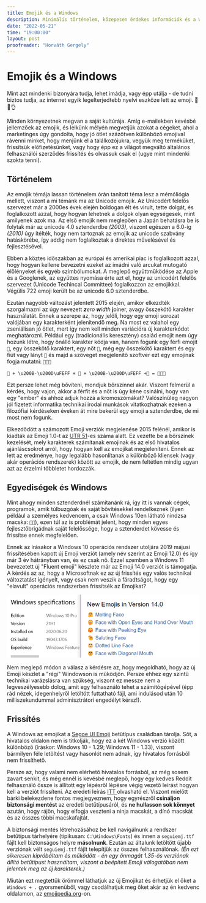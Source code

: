 ```yaml
---
title: Emojik és a Windows
description: Minimális történelem, közepesen érdekes információk és a Windows emoji verziójának frissítése
date: "2022-05-21"
time: "19:00:00"
layout: post
proofreader: "Horváth Gergely"
---
```


# Emojik és a Windows

Mint azt mindenki bizonyára tudja, lehet imádja, vagy épp utálja - de tudni biztos tudja, az internet egyik legelterjedtebb nyelvi eszköze lett az emoji. 💯🔥👌

Minden környezetnek megvan a saját kultúrája. Amíg e-mailekben kevésbé jellemzőek az emojik, és lelkünk mélyén megvetjük azokat a cégeket, ahol a marketinges úgy gondolta, hogy jó ötlet százötven különböző emojival rávenni minket, hogy menjünk el a találkozójukra, vegyük meg terméküket, frissítsük előfizetésünket, vagy hogy épp ez a világot megváltó általános felhasználói szerződés frissítés és olvassuk csak el (ugye mint mindenki szokta tenni).

## Történelem

Az emojik témája lassan történelem órán tanított téma lesz a mémóliógia mellett, viszont a mi témánk ma az Unicode emojik. Az Unicodért felelős szervezet már a 2000es évek elején boldogan élt és virult, tette dolgát, és foglalkozott azzal, hogy hogyan lehetnek a dolgok olyan egységesek, mint amilyenek azok ma. Az első emojik nem meglepően a Japán behatásra be is folytak már az unicode 4.0 sztenderdbe *(2003)*, viszont egészen a 6.0-ig *(2010)* úgy itélték, hogy nem tartoznak az emojik az unicode szabvány hatáskörébe, így addig nem foglalkoztak a direktes művelésével és fejlesztésével.

Ebben a köztes időszakban az európai és amerikai piac is foglalkozott azzal, hogy hogyan kellene bevezetni ezeket az imádni való arcukat mutogató élőlényeket és egyéb szimbólumokat. A meglepő együttműködése az Apple és a Googlenek, az együttes nyomása érte azt el, hogy az unicodért felelős szervezet (Unicode Techincal Committee) foglalkozzon az emojikkal. Végülis 722 emoji került be az unicode 6.0 sztenderdbe.

Ezután nagyobb változást jelentett 2015 elején, amikor elkezdték szorgalmazni az úgy nevezett ***z**ero **w**idth* **j**oiner, avagy összekötő karakter használatát. Ennek a szerepe az, hogy jelöli, hogy egy emoji sorozat valójában egy karakterként jelenítendő meg. Na most ez valahol egy zseniálisan jó ötlet, mert így nem kell minden variációra új karakterkódot meghatározni. Például egy (tradicionális keresztény) család emojit nem úgy hozunk létre, hogy önálló karakter kódja van, hanem fogunk egy férfi emojit `👨`, egy összekötő karaktert, egy nőt `👩`, még egy összekötő karaktert és egy fiút vagy lányt `👦` és majd a szöveget megjelenítő szoftver ezt egy emojinak fogja mutatni: `👨‍👩‍👦`

```
👨 + \u200B-\u200D\uFEFF + 👩 + \u200B-\u200D\uFEFF +👦 = 👨‍👩‍👦
```

Ezt persze lehet még bővíteni, mondjuk bőrszínnel akár. Viszont felmerül a kérdés, hogy vajon, akkor a férfit és a nőt is úgy kéne csinálni, hogy van egy "ember" és ahhoz adjuk hozzá a kromoszómákat? Valószínűleg nagyon jól fizetett informatika technikai irodai munkások vitatkozhatnak ezeken a filozófiai kérdéseken éveken át mire bekerül egy emoji a sztenderdbe, de mi most nem fogunk.

Elkezdődött a számozott Emoji verziók megjelenése 2015 felénél, amikor is kiadták az Emoji 1.0-t az [UTR 51](https://unicode.org/reports/tr51/tr51-7.html)-es száma alatt. Ez vezette be a bőrszínek kezelését, mely karakterek számítanak emojinak és az első hivatalos ajánláscsokrot arról, hogy hogyan kell az emojikat megjeleníteni. Ennek az lett az eredménye, hogy legalább hasonlítanak a különböző kliensek (vagy akár operációs rendszerek) között az emojik, de nem feltétlen mindig ugyan azt az érzelmi többletet hordozzák.

## Egyediségek és Windows

Mint ahogy minden sztenderdnél számítanánk rá, így itt is vannak cégek, programok, amik túlbuzgóak és saját bővítésekkel rendelkeznek (ilyen például a személyes kedvencem, a csak Windows 10en látható nindzsa macska: `🐱‍👤`), ezen túl az is problémát jelent, hogy minden egyes fejlesztőbrigádnak saját felelőssége, hogy a sztenderdet kövesse és frissítse ennek megfelelően.

Ennek az írásakor a Windows 10 operációs rendszer utoljára 2019 májusi frissítésében kapott új Emoji verziót (amely név szerint az Emoji 12.0) és így már 3 év hátrányban van, és ez csak nő. Ezzel szemben a Windows 11 bevezetett új "Fluent emoji" készlete már az Emoji 14.0 verziót is támogatja. A kérdés az az, hogy a Microsoftnak ez az új frissítés egy valós technikai változtatást igényelt, vagy csak nem veszik a fáradtságot, hogy egy "elavult" operációs rendszerben frissítsék az Emojikat?

[![image-1653148385384.png](/assets/posts/yt1f9UbfqqHlknfx-image-1653148385384.png)](/assets/posts/yt1f9UbfqqHlknfx-image-1653148385384.png)

Nem meglepő módon a válasz a kérdésre az, hogy megoldható, hogy az új Emoji készlet a "régi" Windowson is működjön. Persze ehhez egy szintű technikai varázslásra van szükség, viszont ez messze nem a legveszélyesebb dolog, amit egy felhasználó tehet a számítógépével (épp rád nézek, idegenhelyről letöltött futtatható fájl, ami indulásod után 10 milliszekundummal adminisztrátori engedélyt kérsz!).

## Frissítés

A Windows az emojikat a [Segoe UI Emoji](https://docs.microsoft.com/en-us/typography/font-list/segoe-ui-emoji) betűtípus családban tárolja. Sőt, a hivatalos oldalon nem is titkolják, hogy ez a két Windows verzió között különböző (íráskor: Windows 10 - 1.29; Windows 11 - 1.33), viszont bármilyen féle letöltést vagy hasonlót nem adnak, így hivatalos forrásból nem frissíthető.

Persze az, hogy valami nem elérhető hivatalos forrásból, az még sosem zavart senkit, és még ennél is kevésbé meglepő, hogy egy kedves Reddit felhasználó össze is állított egy lépésről lépésre végig vezető leírást hogyan kell a verziót frissíteni. Az eredeti leírás [ITT ](https://www.reddit.com/r/Windows11/comments/q85c70/how_to_get_the_new_windows_11_emojis_in_stable/hgqnra2/)olvasható el. Viszont mielőtt bárki belekezdene fontos megjegyeznem, hogy egyrészről **csináljon biztonsági mentést** az eredeti betűtípusáról, és **ne hullasson sok könnyet** azután, hogy rájön, hogy elfogja veszteni a ninja macskát, a dínó macskát és az összes többi macskafajtát.

A biztonsági mentés létrehozásához be kell navigálnunk a rendszer betűtípus tárhelyére (tipikusan: `C:\Windows\Fonts`) és innen a `seguiemj.ttf` fájlt kell biztonságos helyre **másolnunk**. Ezután az általunk letöltött újabb verziónak vélt `seguiemj.ttf` fájlt telepítjük az összes felhasználónak. *(Én ezt sikeresen kipróbáltam és működött - én egy önmagát 1.35-ös verziónak állító betűtípust használtam, viszont a beépített Emoji válogatóban nem jelentek meg az új karakterek.)*

Miután ezt megtettük örömmel láthatjuk az új Emojikat és érhetjük el őket a `Windows + .` gyorsmenüből, vagy csodálhatjuk meg őket akár az én kedvenc oldalamon, az [emojipedia.org](https://emojipedia.org/)-on.